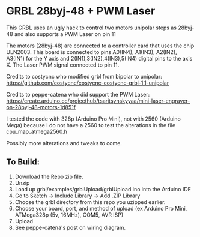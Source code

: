 # GRBL 28byj-48 + PWM Laser

This GRBL uses an ugly hack to control two motors unipolar steps as 28byj-48 and also supports a PWM Laser on pin 11

The motors (28byj-48) are connected to a controller card that uses the chip ULN2003. This board is connected to pins A0(IN4), A1(IN3), A2(IN2), A3(IN1) for the Y axis and 2(IN1),3(IN2),4(IN3),5(IN4) digital pins to the axis X. The Laser PWM signal connected to pin 11.

Credits to costycnc who modified grbl from bipolar to unipolar: https://github.com/costycnc/costycnc-costycnc-grbl-1.1-unipolar 

Credits to peppe-catena who did support the PWM Laser: https://create.arduino.cc/projecthub/tsaritsynskyyaa/mini-laser-engraver-on-28byj-48-motors-1d851f

I tested the code with 328p (Arduino Pro Mini), not with 2560 (Arduino Mega) because I do not have a 2560 to test the alterations in the file cpu_map_atmega2560.h

Possibly more alterations and tweaks to come.

## To Build:
1) Download the Repo zip file.
2) Unzip
3) Load up grbl/examples/grblUpload/grblUpload.ino into the Arduino IDE
4) Go to Sketch -> Include Library -> Add .ZIP Library
5) Choose the grbl directory from this repo you uzipped earlier.
6) Choose your board, port, and method of upload (ex Arduino Pro Mini, ATMega328p (5v, 16MHz), COM5, AVR ISP)
7) Upload
8) See peppe-catena's post on wiring diagram.
